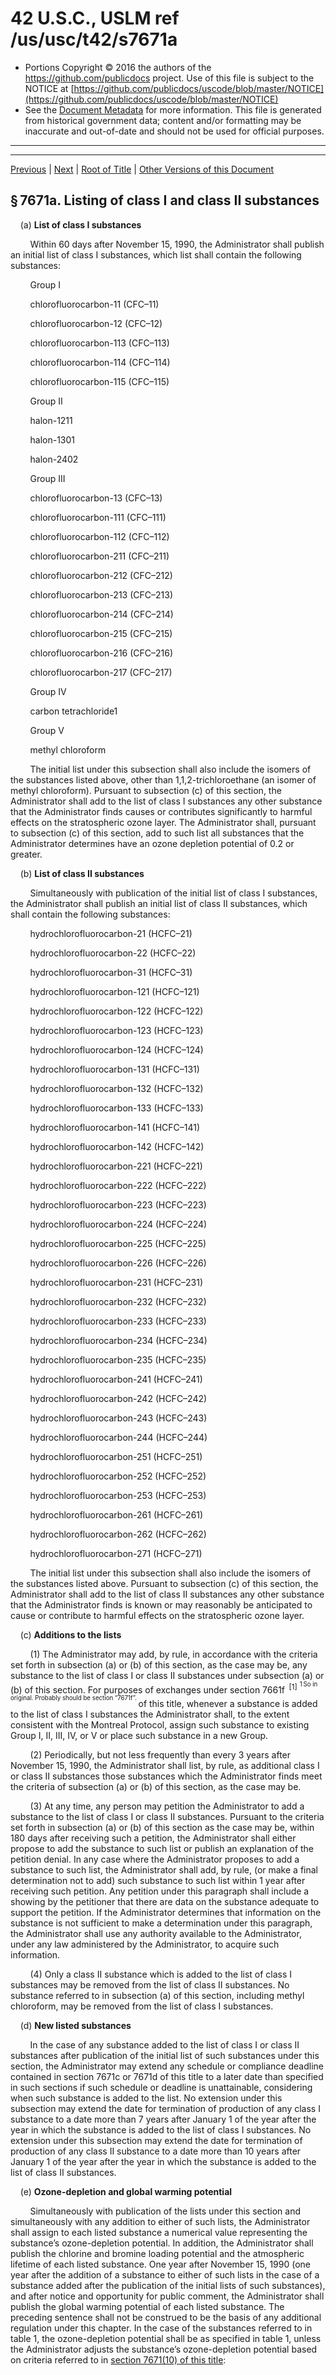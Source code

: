 ---
---

# 42 U.S.C., USLM ref /us/usc/t42/s7671a

* Portions Copyright © 2016 the authors of the https://github.com/publicdocs project.
  Use of this file is subject to the NOTICE at [https://github.com/publicdocs/uscode/blob/master/NOTICE](https://github.com/publicdocs/uscode/blob/master/NOTICE)
* See the [Document Metadata](././../../../../..//README.md) for more information.
  This file is generated from historical government data; content and/or formatting may be inaccurate and out-of-date and should not be used for official purposes.

----------
----------

[Previous](./../../../../..//us/usc/t42/ch85/schVI/m__us_usc_t42_s7671.md) | [Next](./../../../../..//us/usc/t42/ch85/schVI/m__us_usc_t42_s7671b.md) | [Root of Title](./../../../../../) | [Other Versions of this Document](https://publicdocs.github.io/go/links?ns=uslm&ref=%2Fus%2Fusc%2Ft42%2Fs7671a)

## § 7671a. Listing of class I and class II substances

    (a) __List of class I substances__ 

        Within 60 days after November 15, 1990, the Administrator shall publish an initial list of class I substances, which list shall contain the following substances:

        Group I

        chlorofluorocarbon-11 (CFC–11)

        chlorofluorocarbon-12 (CFC–12)

        chlorofluorocarbon-113 (CFC–113)

        chlorofluorocarbon-114 (CFC–114)

        chlorofluorocarbon-115 (CFC–115)

        Group II

        halon-1211

        halon-1301

        halon-2402

        Group III

        chlorofluorocarbon-13 (CFC–13)

        chlorofluorocarbon-111 (CFC–111)

        chlorofluorocarbon-112 (CFC–112)

        chlorofluorocarbon-211 (CFC–211)

        chlorofluorocarbon-212 (CFC–212)

        chlorofluorocarbon-213 (CFC–213)

        chlorofluorocarbon-214 (CFC–214)

        chlorofluorocarbon-215 (CFC–215)

        chlorofluorocarbon-216 (CFC–216)

        chlorofluorocarbon-217 (CFC–217)

        Group IV

        carbon tetrachloride1

        Group V

        methyl chloroform

        The initial list under this subsection shall also include the isomers of the substances listed above, other than 1,1,2-trichloroethane (an isomer of methyl chloroform). Pursuant to subsection (c) of this section, the Administrator shall add to the list of class I substances any other substance that the Administrator finds causes or contributes significantly to harmful effects on the stratospheric ozone layer. The Administrator shall, pursuant to subsection (c) of this section, add to such list all substances that the Administrator determines have an ozone depletion potential of 0.2 or greater.

    (b) __List of class II substances__ 

        Simultaneously with publication of the initial list of class I substances, the Administrator shall publish an initial list of class II substances, which shall contain the following substances:

        hydrochlorofluorocarbon-21 (HCFC–21)

        hydrochlorofluorocarbon-22 (HCFC–22)

        hydrochlorofluorocarbon-31 (HCFC–31)

        hydrochlorofluorocarbon-121 (HCFC–121)

        hydrochlorofluorocarbon-122 (HCFC–122)

        hydrochlorofluorocarbon-123 (HCFC–123)

        hydrochlorofluorocarbon-124 (HCFC–124)

        hydrochlorofluorocarbon-131 (HCFC–131)

        hydrochlorofluorocarbon-132 (HCFC–132)

        hydrochlorofluorocarbon-133 (HCFC–133)

        hydrochlorofluorocarbon-141 (HCFC–141)

        hydrochlorofluorocarbon-142 (HCFC–142)

        hydrochlorofluorocarbon-221 (HCFC–221)

        hydrochlorofluorocarbon-222 (HCFC–222)

        hydrochlorofluorocarbon-223 (HCFC–223)

        hydrochlorofluorocarbon-224 (HCFC–224)

        hydrochlorofluorocarbon-225 (HCFC–225)

        hydrochlorofluorocarbon-226 (HCFC–226)

        hydrochlorofluorocarbon-231 (HCFC–231)

        hydrochlorofluorocarbon-232 (HCFC–232)

        hydrochlorofluorocarbon-233 (HCFC–233)

        hydrochlorofluorocarbon-234 (HCFC–234)

        hydrochlorofluorocarbon-235 (HCFC–235)

        hydrochlorofluorocarbon-241 (HCFC–241)

        hydrochlorofluorocarbon-242 (HCFC–242)

        hydrochlorofluorocarbon-243 (HCFC–243)

        hydrochlorofluorocarbon-244 (HCFC–244)

        hydrochlorofluorocarbon-251 (HCFC–251)

        hydrochlorofluorocarbon-252 (HCFC–252)

        hydrochlorofluorocarbon-253 (HCFC–253)

        hydrochlorofluorocarbon-261 (HCFC–261)

        hydrochlorofluorocarbon-262 (HCFC–262)

        hydrochlorofluorocarbon-271 (HCFC–271)

        The initial list under this subsection shall also include the isomers of the substances listed above. Pursuant to subsection (c) of this section, the Administrator shall add to the list of class II substances any other substance that the Administrator finds is known or may reasonably be anticipated to cause or contribute to harmful effects on the stratospheric ozone layer.

    (c) __Additions to the lists__ 

        (1) The Administrator may add, by rule, in accordance with the criteria set forth in subsection (a) or (b) of this section, as the case may be, any substance to the list of class I or class II substances under subsection (a) or (b) of this section. For purposes of exchanges under section 7661f  <sup>\[1\]</sup>  <sup><sup> 1 So in original. Probably should be section “7671f”. </sup></sup>  of this title, whenever a substance is added to the list of class I substances the Administrator shall, to the extent consistent with the Montreal Protocol, assign such substance to existing Group I, II, III, IV, or V or place such substance in a new Group.

        (2) Periodically, but not less frequently than every 3 years after November 15, 1990, the Administrator shall list, by rule, as additional class I or class II substances those substances which the Administrator finds meet the criteria of subsection (a) or (b) of this section, as the case may be.

        (3) At any time, any person may petition the Administrator to add a substance to the list of class I or class II substances. Pursuant to the criteria set forth in subsection (a) or (b) of this section as the case may be, within 180 days after receiving such a petition, the Administrator shall either propose to add the substance to such list or publish an explanation of the petition denial. In any case where the Administrator proposes to add a substance to such list, the Administrator shall add, by rule, (or make a final determination not to add) such substance to such list within 1 year after receiving such petition. Any petition under this paragraph shall include a showing by the petitioner that there are data on the substance adequate to support the petition. If the Administrator determines that information on the substance is not sufficient to make a determination under this paragraph, the Administrator shall use any authority available to the Administrator, under any law administered by the Administrator, to acquire such information.

        (4) Only a class II substance which is added to the list of class I substances may be removed from the list of class II substances. No substance referred to in subsection (a) of this section, including methyl chloroform, may be removed from the list of class I substances.

    (d) __New listed substances__ 

        In the case of any substance added to the list of class I or class II substances after publication of the initial list of such substances under this section, the Administrator may extend any schedule or compliance deadline contained in section 7671c or 7671d of this title to a later date than specified in such sections if such schedule or deadline is unattainable, considering when such substance is added to the list. No extension under this subsection may extend the date for termination of production of any class I substance to a date more than 7 years after January 1 of the year after the year in which the substance is added to the list of class I substances. No extension under this subsection may extend the date for termination of production of any class II substance to a date more than 10 years after January 1 of the year after the year in which the substance is added to the list of class II substances.

    (e) __Ozone-depletion and global warming potential__ 

        Simultaneously with publication of the lists under this section and simultaneously with any addition to either of such lists, the Administrator shall assign to each listed substance a numerical value representing the substance’s ozone-depletion potential. In addition, the Administrator shall publish the chlorine and bromine loading potential and the atmospheric lifetime of each listed substance. One year after November 15, 1990 (one year after the addition of a substance to either of such lists in the case of a substance added after the publication of the initial lists of such substances), and after notice and opportunity for public comment, the Administrator shall publish the global warming potential of each listed substance. The preceding sentence shall not be construed to be the basis of any additional regulation under this chapter. In the case of the substances referred to in table 1, the ozone-depletion potential shall be as specified in table 1, unless the Administrator adjusts the substance’s ozone-depletion potential based on criteria referred to in [section 7671(10) of this title][/us/usc/t42/s7671/10]:

<table>

          <tr>

            <td colspan="2"> 

        Table 1  </td>

  </tr>

          <tr>

            <td> 

        Substance  </td>

            <td> 

        Ozone- depletion potential  </td>

  </tr>

          <tr>

            <td> 

        chlorofluorocarbon-11 (CFC–11)  </td>

            <td> 

         1.0   </td>

  </tr>

          <tr>

            <td> 

        chlorofluorocarbon-12 (CFC–12)  </td>

            <td> 

         1.0   </td>

  </tr>

          <tr>

            <td> 

        chlorofluorocarbon-13 (CFC–13)  </td>

            <td> 

         1.0   </td>

  </tr>

          <tr>

            <td> 

        chlorofluorocarbon-111 (CFC–111)  </td>

            <td> 

         1.0   </td>

  </tr>

          <tr>

            <td> 

        chlorofluorocarbon-112 (CFC–112)  </td>

            <td> 

         1.0   </td>

  </tr>

          <tr>

            <td> 

        chlorofluorocarbon-113 (CFC–113)  </td>

            <td> 

         0.8   </td>

  </tr>

          <tr>

            <td> 

        chlorofluorocarbon-114 (CFC–114)  </td>

            <td> 

         1.0   </td>

  </tr>

          <tr>

            <td> 

        chlorofluorocarbon-115 (CFC–115)  </td>

            <td> 

         0.6   </td>

  </tr>

          <tr>

            <td> 

        chlorofluorocarbon-211 (CFC–211)  </td>

            <td> 

         1.0   </td>

  </tr>

          <tr>

            <td> 

        chlorofluorocarbon-212 (CFC–212)  </td>

            <td> 

         1.0   </td>

  </tr>

          <tr>

            <td> 

        chlorofluorocarbon-213 (CFC–213)  </td>

            <td> 

         1.0   </td>

  </tr>

          <tr>

            <td> 

        chlorofluorocarbon-214 (CFC–214)  </td>

            <td> 

         1.0   </td>

  </tr>

          <tr>

            <td> 

        chlorofluorocarbon-215 (CFC–215)  </td>

            <td> 

         1.0   </td>

  </tr>

          <tr>

            <td> 

        chlorofluorocarbon-216 (CFC–216)  </td>

            <td> 

         1.0   </td>

  </tr>

          <tr>

            <td> 

        chlorofluorocarbon-217 (CFC–217)  </td>

            <td> 

         1.0   </td>

  </tr>

          <tr>

            <td> 

        halon-1211  </td>

            <td> 

         3.0   </td>

  </tr>

          <tr>

            <td> 

        halon-1301  </td>

            <td> 

        10.0   </td>

  </tr>

          <tr>

            <td> 

        halon-2402  </td>

            <td> 

         6.0   </td>

  </tr>

          <tr>

            <td> 

        carbon tetrachloride  </td>

            <td> 

         1.1   </td>

  </tr>

          <tr>

            <td> 

        methyl chloroform  </td>

            <td> 

         0.1   </td>

  </tr>

          <tr>

            <td> 

        hydrochlorofluorocarbon-22 (HCFC–22)  </td>

            <td> 

         0.05  </td>

  </tr>

          <tr>

            <td> 

        hydrochlorofluorocarbon-123 (HCFC–123)  </td>

            <td> 

         0.02  </td>

  </tr>

          <tr>

            <td> 

        hydrochlorofluorocarbon-124 (HCFC–124)  </td>

            <td> 

         0.02  </td>

  </tr>

          <tr>

            <td> 

        hydrochlorofluorocarbon-141(b) (HCFC–141(b))  </td>

            <td> 

         0.1   </td>

  </tr>

          <tr>

            <td> 

        hydrochlorofluorocarbon-142(b) (HCFC–142(b))  </td>

            <td> 

         0.06  </td>

  </tr>

        </table>

        Where the ozone-depletion potential of a substance is specified in the Montreal Protocol, the ozone-depletion potential specified for that substance under this section shall be consistent with the Montreal Protocol.

([July 14, 1955, ch. 360][/us/act/1955-07-14/ch360], title VI, § 602, as added [Pub. L. 101–549, title VI, § 602(a)][/us/pl/101/549/s602/a], Nov. 15, 1990, [104 Stat. 2650][/us/stat/104/2650].)

----------

[Previous](./../../../../..//us/usc/t42/ch85/schVI/m__us_usc_t42_s7671.md) | [Next](./../../../../..//us/usc/t42/ch85/schVI/m__us_usc_t42_s7671b.md) | [Root of Title](./../../../../../) | [Other Versions of this Document](https://publicdocs.github.io/go/links?ns=uslm&ref=%2Fus%2Fusc%2Ft42%2Fs7671a)

----------
----------

[/us/usc/t42/s7671/10]: https://publicdocs.github.io/go/links?ns=uslm&ref=%2Fus%2Fusc%2Ft42%2Fs7671%2F10
[/us/act/1955-07-14/ch360]: https://publicdocs.github.io/go/links?ns=uslm&ref=%2Fus%2Fact%2F1955-07-14%2Fch360
[/us/pl/101/549/s602/a]: https://publicdocs.github.io/go/links?ns=uslm&ref=%2Fus%2Fpl%2F101%2F549%2Fs602%2Fa
[/us/stat/104/2650]: https://publicdocs.github.io/go/links?ns=uslm&ref=%2Fus%2Fstat%2F104%2F2650


